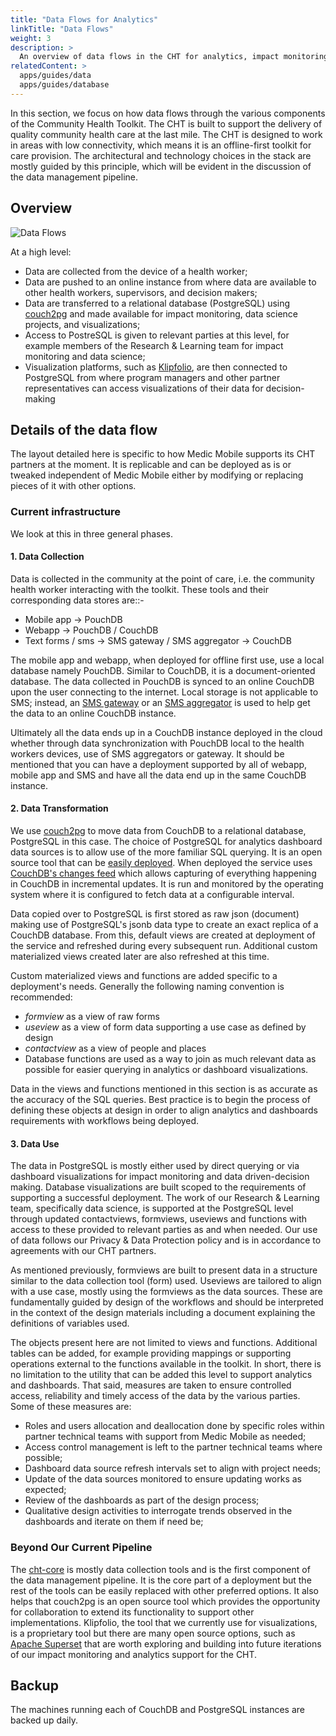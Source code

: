 ```yaml
---
title: "Data Flows for Analytics"
linkTitle: "Data Flows"
weight: 3
description: >
  An overview of data flows in the CHT for analytics, impact monitoring, and data science
relatedContent: >
  apps/guides/data
  apps/guides/database
---
```



In this section, we focus on how data flows through the various components of the Community Health Toolkit. The CHT is built to support the delivery of quality community health care at the last mile. The CHT is designed to work in areas with low connectivity, which means it is an offline-first toolkit for care provision. The architectural and technology choices in the stack are mostly guided by this principle, which will be evident in the discussion of the data management pipeline.



## Overview

![Data Flows](data-flows.png)

At a high level:

- Data are collected from the device of a health worker;
- Data are pushed to an online instance from where data are available to other health workers, supervisors, and decision makers;
- Data are transferred to a relational database (PostgreSQL) using [couch2pg](https://github.com/medic/medic-couch2pg) and made available for impact monitoring, data science projects, and visualizations;
- Access to PostreSQL is given to relevant parties at this level, for example members of the Research & Learning team for impact monitoring and data science;
- Visualization platforms, such as [Klipfolio](https://www.klipfolio.com/), are then connected to PostgreSQL from where program managers and other partner representatives can access visualizations of their data for decision-making


## Details of the data flow

The layout detailed here is specific to how Medic Mobile supports its CHT partners at the moment. It is replicable and can be deployed as is or tweaked independent of Medic Mobile either by modifying or replacing pieces of it with other options.

### Current infrastructure

We look at this in three general phases.

#### 1. Data Collection

Data is collected in the community at the point of care, i.e. the community health worker interacting with the toolkit. These tools and their corresponding data stores are::-

- Mobile app -> PouchDB
- Webapp -> PouchDB / CouchDB
- Text forms / sms -> SMS gateway / SMS aggregator -> CouchDB

The mobile app and webapp, when deployed for offline first use, use a local database namely PouchDB. Similar to CouchDB, it is a document-oriented database. The data collected in PouchDB is synced to an online CouchDB upon the user connecting to the internet. Local storage is not applicable to SMS; instead, an [SMS gateway](https://github.com/medic/medic-gateway) or an [SMS aggregator](https://africastalking.com) is used to help get the data to an online CouchDB instance.

Ultimately all the data ends up in a CouchDB instance deployed in the cloud whether through data synchronization with PouchDB local to the health workers devices, use of SMS aggregators or gateway. It should be mentioned that you can have a deployment supported by all of webapp, mobile app and SMS and have all the data end up in the same CouchDB instance.

#### 2. Data Transformation

We use [couch2pg](https://github.com/medic/medic-couch2pg) to move data from CouchDB to a relational database, PostgreSQL in this case. The choice of PostgreSQL for analytics dashboard data sources is to allow use of the more familiar SQL querying. It is an open source tool that can be [easily deployed](https://github.com/medic/medic-couch2pg#installation-steps-if-applicable). When deployed the service uses [CouchDB's changes feed](https://docs.couchdb.org/en/stable/api/database/changes.html) which allows capturing of everything happening in CouchDB in incremental updates. It is run and monitored by the operating system where it is configured to fetch data at a configurable interval.

Data copied over to PostgreSQL is first stored as raw json (document) making use of PostgreSQL's jsonb data type to create an exact replica of a CouchDB database. From this, default views are created at deployment of the service and refreshed during every subsequent run. Additional custom materialized views created later are also refreshed at this time.

Custom materialized views and functions are added specific to a deployment's needs. Generally the following naming convention is recommended:

- _formview_ as a view of raw forms
- _useview_ as a view of form data supporting a use case as defined by design
- _contactview_ as a view of people and places
- Database functions are used as a way to join as much relevant data as possible for easier querying in analytics or dashboard visualizations.

Data in the views and functions mentioned in this section is as accurate as the accuracy of the SQL queries. Best practice is to begin the process of defining these objects at design in order to align analytics and dashboards requirements with workflows being deployed.

#### 3. Data Use

The data in PostgreSQL is mostly either used by direct querying or via dashboard visualizations for impact monitoring and data driven-decision making. Database visualizations are built scoped to the requirements of supporting a successful deployment. The work of our Research & Learning team, specifically data science, is supported at the PostgreSQL level through updated contactviews, formviews, useviews and functions with access to these provided to relevant parties as and when needed. Our use of data follows our Privacy & Data Protection policy and is in accordance to agreements with our CHT partners. 

As mentioned previously, formviews are built to present data in a structure similar to the data collection tool (form) used. Useviews are tailored to align with a use case, mostly using the formviews as the data sources. These are fundamentally guided by design of the workflows and should be interpreted in the context of the design materials including a document explaining the definitions of variables used.

The objects present here are not limited to views and functions. Additional tables can be added, for example providing mappings or supporting operations external to the functions available in the toolkit. In short, there is no limitation to the utility that can be added this level to support analytics and dashboards. That said, measures are taken to ensure controlled access, reliability and timely access of the data by the various parties. Some of these measures are:


- Roles and users allocation and deallocation done by specific roles within partner technical teams with support from Medic Mobile as needed;
- Access control management is left to the partner technical teams where possible;
- Dashboard data source refresh intervals set to align with project needs;
- Update of the data sources monitored to ensure updating works as expected;
- Review of the dashboards as part of the design process;
- Qualitative design activities to interrogate trends observed in the dashboards and iterate on them if need be;

### Beyond Our Current Pipeline

The [cht-core](https://github.com/medic/cht-core) is mostly data collection tools and is the first component of the data management pipeline. It is the core part of a deployment but the rest of the tools can be easily replaced with other preferred options. It also helps that couch2pg is an open source tool which provides the opportunity for collaboration to extend its functionality to support other implementations. Klipfolio, the tool that we currently use for visualizations, is a proprietary tool but there are many open source options, such as [Apache Superset](https://superset.incubator.apache.org/) that are worth exploring and building into future iterations of our impact monitoring and analytics support for the CHT. 

## Backup

The machines running each of CouchDB and PostgreSQL instances are backed up daily.

